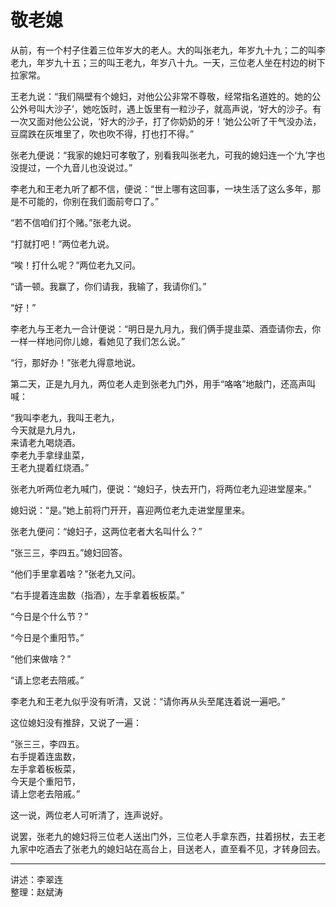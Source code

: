 # 敬老媳

从前，有一个村子住着三位年岁大的老人。大的叫张老九，年岁九十九；二的叫李老九，年岁九十五；三的叫王老九，年岁八十九。一天，三位老人坐在村边的树下拉家常。

王老九说：“我们隔壁有个媳妇，对他公公非常不尊敬，经常指名道姓的。她的公公外号叫大沙子’，她吃饭时，遇上饭里有一粒沙子，就高声说，‘好大的沙子。有一次又面对他公公说，‘好大的沙子，打了你奶奶的牙！’她公公听了干气没办法，豆腐跌在灰堆里了，吹也吹不得，打也打不得。”

张老九便说：“我家的媳妇可孝敬了，别看我叫张老九，可我的媳妇连一个‘九’字也没提过，一个九音儿也没说过。”

李老九和王老九听了都不信，便说：“世上哪有这回事，一块生活了这么多年，那是不可能的，你别在我们面前夸口了。”

“若不信咱们打个赌。”张老九说。

“打就打吧！”两位老九说。

“唉！打什么呢？”两位老九又问。

“请一顿。我赢了，你们请我，我输了，我请你们。”

“好！”

李老九与王老九一合计便说：“明日是九月九，我们俩手提韭菜、酒壶请你去，你一样一样地问你儿媳，看她见了我们怎么说。”

“行，那好办！”张老九得意地说。

第二天，正是九月九，两位老人走到张老九门外，用手“咯咯”地敲门，还高声叫喊：

“我叫李老九，我叫王老九，  
今天就是九月九，  
来请老九喝烧酒。  
李老九手拿绿韭菜，  
王老九提着红烧酒。”

张老九听两位老九喊门，便说：“媳妇子，快去开门，将两位老九迎进堂屋来。”

媳妇说：“是。”她上前将门开开，喜迎两位老九走进堂屋里来。

张老九便问：“媳妇子，这两位老者大名叫什么？”

“张三三，李四五。”媳妇回答。

“他们手里拿着啥？”张老九又问。

“右手提着连盅数（指酒），左手拿着板板菜。”

“今日是个什么节？”

“今日是个重阳节。”

“他们来做啥？”

“请上您老去陪戚。”

李老九和王老九似乎没有听清，又说：“请你再从头至尾连着说一遍吧。”

这位媳妇没有推辞，又说了一遍：

“张三三，李四五。  
右手提着连盅数，  
左手拿着板板菜，  
今天是个重阳节，  
请上您老去陪戚。”

这一说，两位老人可听清了，连声说好。

说罢，张老九的媳妇将三位老人送出门外，三位老人手拿东西，拄着拐杖，去王老九家中吃酒去了张老九的媳妇站在高台上，目送老人，直至看不见，才转身回去。

---

讲述：李翠连  
整理：赵斌涛
